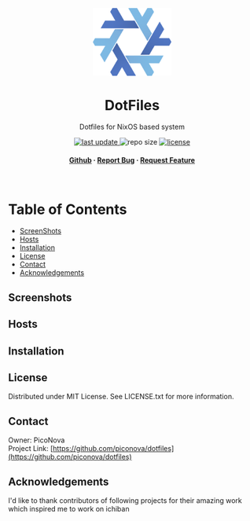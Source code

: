 <div align="center">

<img src="assets/nixos-logo.webp" alt="logo" width="160" height="auto" />
<h1>DotFiles</h1>

<p>
  Dotfiles for NixOS based system
</p>

<p>
  <a href="">
    <img src="https://shields.piconova.cc/github/last-commit/piconova/dotfiles" alt="last update" />
  </a>
  
  <img src="https://shields.piconova.cc/github/repo-size/piconova/dotfiles" alt="repo size" />
 
  <a href="https://github.com/piconova/ichiban/blob/master/LICENSE">
    <img src="https://shields.piconova.cc/github/license/piconova/dotfiles.svg" alt="license" />
  </a>
</p>

<h4>
  <a href="https://github.com/piconova/dotfiles">Github</a>
  <span> · </span>
  <a href="https://github.com/piconova/dotfiles/issues/">Report Bug</a>
  <span> · </span>
  <a href="https://github.com/piconova/dotfiles/issues/">Request Feature</a>
</h4>

</div>

<br />

# Table of Contents

- [ScreenShots](#screenshots)
- [Hosts](#hosts)
- [Installation](#installation)
- [License](#license)
- [Contact](#contact)
- [Acknowledgements](#acknowledgements)

## Screenshots

<!-- <center>
 <img src="assets/home.png" alt="logo" />
</center> -->

## Hosts

## Installation

## License

Distributed under MIT License. See LICENSE.txt for more information.

## Contact

Owner: PicoNova  
Project Link: [https://github.com/piconova/dotfiles](https://github.com/piconova/dotfiles)

## Acknowledgements

I'd like to thank contributors of following projects for their amazing work which inspired me to work on ichiban
